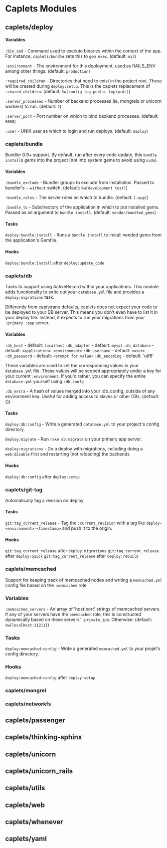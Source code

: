Caplets Modules
===============

caplets/deploy
--------------

#### Variables

`:bin_cmd` - Command used to execute binaries within the context of the app.
  For instance, `caplets/bundle` sets this to `gem exec`. (default: `nil`)

`:environment` - The environment for this deployment, used as RAILS_ENV among
  other things. (default: `production`)

`:required_children` - Directories that need to exist in the project root.
  These will be created during `deploy:setup`. This is the caplets replacement
  of `:shared_children`. (default: `%w[config log public tmp/pids]`)

`:server_processes` - Number of backend processes (ie, mongrels or unicorn
  workers) to run. (default: `2`)

`:server_port` - Port number on which to bind backend processes.
  (default: `8000`)

`:user` - UNIX user as which to login and run deploys. (default: `deploy`)

### caplets/bundle

Bundler 0.9+ support. By default, run after every code update, this `bundle
install`s gems into the project (not into system gems to avoid using `sudo`).

#### Variables

`:bundle_exclude` - Bundler groups to exclude from installation. Passed to
  bundler's `--without` switch. (default: `%w[development test]`)

`:bundle_roles` - The server roles on which to bundle. (default: `[:app]`)

`:bundle_to` - Subdirectory of the application in which to put installed gems.
  Passed as an argument to `bundle install`. (default: `vendor/bundled_gems`)

#### Tasks

`deploy:bundle:install` - Runs a `bundle install` to install needed gems from
  the application's Gemfile.

#### Hooks

`deploy:bundle:install` after `deploy:update_code`

### caplets/db

Tasks to support using ActiveRecord within your applications. This module
adds functionality to write out your `database.yml` file and provides a
`deploy:migrations` task.

Differently from capistrano defaults, caplets does not expect your code to be
deployed to your DB server. This means you don't even have to list it in your
deploy file. Instead, it expects to run your migrations from your `:primary
:app` server.

#### Variables

`:db_host` - default: `localhost`
`:db_adapter` - default: `mysql`
`:db_database` - default: `<application>_<environment>`
`:db_username` - default: `<user>`
`:db_password` - default: `<prompt for value>`
`:db_encoding` - default: `utf8'

These variables are used to set the corresponding values in your
`database.yml` file. These values will be scoped appropriately under a key
for your current `:environment`. If you'd rather, you can specify the entire
`database.yml` yourself using `:db_confg`

`:db_extra` - A hash of values merged into your :db_config, outside of any
  environment key. Useful for adding access to slaves or other DBs.
  (default: {})

#### Tasks

`deploy:db:config` - Write a generated `database.yml` to your project's config
  directory.

`deploy:migrate` - Run `rake db:migrate` on your primary app server.

`deploy:migrations` - Do a deploy with migrations, including doing a
  `web:disable` first and restarting (not reloading) the backends

#### Hooks

`deploy:db:config` after `deploy:setup`

### caplets/git-tag

Automatically tag a revision on deploy.

#### Tasks

`git:tag_current_release` - Tag the `:current_revision` with a tag like
`deploy-<environment>-<timestamp>` and push it to the origin.

#### Hooks

`git:tag_current_release` after `deploy:migrations`
`git:tag_current_release` after `deploy:quick`
`git:tag_current_release` after `deploy:rebuild`

### caplets/memcached

Support for keeping track of memcached nodes and writing a `memcached.yml`
config file based on the `:memcached` role.

### Variables

`:memcached_servers` - An array of 'host:port' strings of memcached servers.
If any of your servers have the `:memcached` role, this is constructed
dynamically based on those servers' `:private_ip`s. Otherwise:
(default: `%w[localhost:11211]`)

### Tasks

`deploy:memcached:config` - Write a generated `memcached.yml` to your
  projet's config directory.

### Hooks

`deploy:memcached:config` after `deploy:setup`

### caplets/mongrel

### caplets/networkfs

## caplets/passenger

## caplets/thinking-sphinx

## caplets/unicorn

## caplets/unicorn_rails

## caplets/utils

## caplets/web

## caplets/whenever

## caplets/yaml

